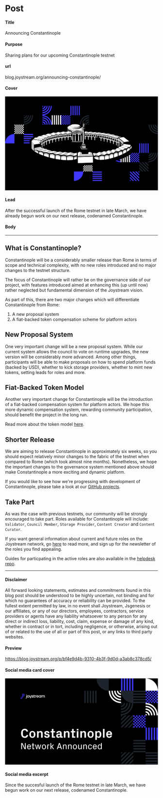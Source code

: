 # Post

#### Title

Announcing Constantinople

#### Purpose

Sharing plans for our upcoming Constantinople testnet

#### url

blog.joystream.org/announcing-constantinople/

#### Cover

<p align="center"><img src="announcing-constantinople-cover.png"></p>

#### Lead

After the successful launch of the Rome testnet in late March, we have already begun work on our next release, codenamed Constantinople.

#### Body

---

## What is Constantinople?

Constantinople will be a considerably smaller release than Rome in terms of scope and technical complexity, with no new roles introduced and no major changes to the testnet structure. 

The focus of Constantinople will rather be on the governance side of our project, with features introduced aimed at enhancing this (up until now) rather neglected but fundamental dimension of the Joystream vision.

As part of this, there are two major changes which will differentiate Constantinople from Rome:

1) A new proposal system
2) A fiat-backed token compensation scheme for platform actors

## New Proposal System
One very important change will be a new proposal system. While our current system allows the council to vote on runtime upgrades, the new version will be considerably more advanced. Among other things, participants will be able to make proposals on how to spend platform funds (backed by USD), whether to kick storage providers, whether to mint new tokens, setting leads for roles and more.

## Fiat-Backed Token Model

Another very important change for Constantinople will be the introduction of a fiat-backed compensation system for platform actors. We hope this more dynamic compensation system, rewarding community participation, should benefit the project in the long run.

Read more about the token model [here](https://github.com/Joystream/joystream/issues/171).

## Shorter Release
We are aiming to release Constantinople in approximately six weeks, so you should expect relatively minor changes to the fabric of the testnet when compared to Rome (which took almost nine months). Nonetheless, we hope the important changes to the governance system mentioned above should make Constantinople a more exciting and dynamic platform.

If you would like to see how we're progressing with development of Constantinople, please take a look at our [GitHub projects](https://github.com/orgs/Joystream/projects).

## Take Part
As was the case with previous testnets, our community will be strongly encouraged to take part. Roles available for Constantinople will include: `Validator`, `Council Member`, `Storage Provider`, `Content Creator` and `Content Curator`.

If you want general information about current and future roles on the Joystream network, go [here](https://www.joystream.org/roles) to read more, and sign up for the newsletter of the roles you find appealing.

Guides for particpating in the active roles are also available in the [helpdesk repo](https://www.github.com/joystream/helpdesk).

---

#### Disclaimer

All forward looking statements, estimates and commitments found in this blog post should be understood to be highly uncertain, not binding and for which no guarantees of accuracy or reliability can be provided. To the fullest extent permitted by law, in no event shall Joystream, Jsgenesis or our affiliates, or any of our directors, employees, contractors, service providers or agents have any liability whatsoever to any person for any direct or indirect loss, liability, cost, claim, expense or damage of any kind, whether in contract or in tort, including negligence, or otherwise, arising out of or related to the use of all or part of this post, or any links to third party websites.

#### Preview

https://blog.joystream.org/p/bf4e9d4b-9310-4b3f-9d0d-a3ab8c378cd5/

#### Social media card cover

<p align="center"><img src="announcing-constantinople-twitter.png"></p>

#### Social media excerpt

Since the succesful launch of the Rome testnet in late March, we have begun work on our next release, codenamed Constantinople.
